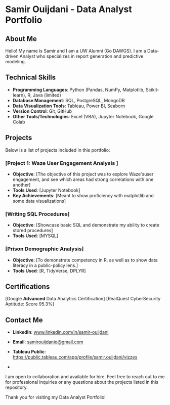 # Samir Ouijdani - Data Analyst Portfolio

## About Me

Hello! My name is Samir and I am a UW Alumni (Go DAWGS). I am a Data-driven Analyst who specializes in report generation and predictive modeling.

## Technical Skills

- **Programming Languages**: Python (Pandas, NumPy, Matplotlib, Scikit-learn), R, Java (limited)
- **Database Management**: SQL, PostgreSQL, MongoDB
- **Data Visualization Tools**: Tableau, Power BI, Seaborn
- **Version Control**: Git, GitHub
- **Other Tools/Technologies**: Excel (VBA), Jupyter Notebook, Google Colab

## Projects

Below is a list of projects included in this portfolio:

### [Project 1: Waze User Engagement Analysis ]

- **Objective**: [The objective of this project was to explore Waze'suser engagement, and see which areas had strong correlations with one another]
- **Tools Used**: [Jupyter Notebook]
- **Key Achievements**: [Meant to show proficiency with matplotlib and some data visualizations]

### [Writing SQL Procedures]

- **Objective**: [Showcase basic SQL and demonstrate my ability to create stored procedures]
- **Tools Used**: [MYSQL]

### [Prison Demographic Analysis]

- **Objective**: [To demonstrate competency in R, as well as to show data literacy in a public-policy lens.]
- **Tools Used**: [R, TidyVerse, DPLYR]


## Certifications

[Google **Advanced** Data Analytics Certification]
[RealQuest CyberSecurity Aptitude: Score 95.3%]

## Contact Me

- **LinkedIn**: www.linkedin.com/in/samir-ouijdani

- **Email**: samirouijdanio@gmail.com

- **Tableau Public**: https://public.tableau.com/app/profile/samir.ouijdani/vizzes
- 
I am open to collaboration and available for hire. Feel free to reach out to me for professional inquiries or any questions about the projects listed in this repository.

Thank you for visiting my Data Analyst Portfolio!

